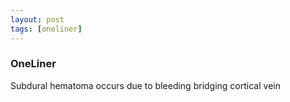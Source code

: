 ```yaml
---
layout: post
tags: [oneliner]
---
```



### OneLiner

Subdural hematoma occurs due to bleeding bridging cortical vein

